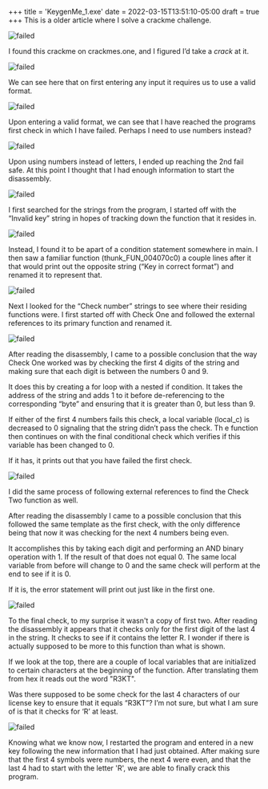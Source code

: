 +++
title = 'KeygenMe_1.exe'
date = 2022-03-15T13:51:10-05:00
draft = true
+++
This is a older article where I solve a crackme challenge.
<!--more-->

![failed](/images/Miscellaneous/Keygenme/introphoto.png)

 I found this crackme on crackmes.one, and I figured I’d take a *crack* at it.

![failed](/images/Miscellaneous/Keygenme/photo1.png)

We can see here that on first entering any input it requires us to use a valid format.

![failed](/images/Miscellaneous/Keygenme/photo2.png)

Upon entering a valid format, we can see that I have reached the programs first 
check in which I have failed. Perhaps I need to use numbers instead?

![failed](/images/Miscellaneous/Keygenme/photo3.png)

Upon using numbers instead of letters, I ended up reaching the 2nd fail safe. 
At this point I thought that I had enough information to start the disassembly.

![failed](/images/Miscellaneous/Keygenme/photo4.png)

I first searched for the strings from the program, I started off with the 
“Invalid key” string in hopes of tracking down the function that it resides in.

![failed](/images/Miscellaneous/Keygenme/photo5.png)

Instead, I found it to be apart of a condition statement somewhere in main. 
I then saw a familiar function (thunk_FUN_004070c0) a couple lines after it 
that would print out the opposite string (“Key in correct format”) and renamed 
it to represent that.

![failed](/images/Miscellaneous/Keygenme/photo6.png)

Next I looked for the “Check number” strings to see where their residing 
functions were. I first started off with Check One and followed the external 
references to its primary function and renamed it.

![failed](/images/Miscellaneous/Keygenme/photo7.png)

After reading the disassembly, I came to a possible conclusion that the way 
Check One worked was by checking the first 4 digits of the string and making 
sure that each digit is between the numbers 0 and 9. 

It does this by creating a for loop with a nested if condition. It takes the 
address of the string and adds 1 to it before de-referencing to the 
corresponding “byte” and ensuring that it is greater than 0, but less than 9. 

If either of the first 4 numbers fails this check, a local variable (local_c) 
is decreased to 0 signaling that the string didn’t pass the check. Th
e function then continues on with the final conditional check which verifies 
if this variable has been changed to 0. 

If it has, it prints out that you have failed the first check.

![failed](/images/Miscellaneous/Keygenme/photo8.png)

I did the same process of following external references to find the Check Two 
function as well. 

After reading the disassembly I came to a possible conclusion that this followed 
the same template as the first check, with the only difference being that now 
it was checking for the next 4 numbers being even. 

It accomplishes this by taking each digit and performing an AND binary operation 
with 1. If the result of that does not equal 0. The same local variable from 
before will change to 0 and the same check will perform at the end to see if 
it is 0. 

If it is, the error statement will print out just like in the first one.

![failed](/images/Miscellaneous/Keygenme/photo9.png)

To the final check, to my surprise it wasn't a copy of first two. After reading 
the disassembly it appears that it checks only for the first digit of the last 
4 in the string. It checks to see if it contains the letter R. 
I wonder if there is actually supposed to be more to this function than what
is shown. 

If we look at the top, there are a couple of local variables that are 
initialized to certain characters at the beginning of the function. After 
translating them from hex it reads out the word "R3KT". 

Was there supposed to be some check for the last 4 characters of our license key 
to ensure that it equals “R3KT”? I’m not sure, but what I am sure of is that 
it checks for ‘R’ at least.

![failed](/images/Miscellaneous/Keygenme/photo10.png)

Knowing what we know now, I restarted the program and entered in a new key following the new information that I had just obtained. After making sure that the first 4 symbols were numbers, the next 4 were even, and that the last 4 had to start with the letter 'R', we are able to finally crack this program.
